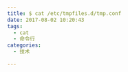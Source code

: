 ```yaml
---
title: $ cat /etc/tmpfiles.d/tmp.conf
date: 2017-08-02 10:20:43
tags:
  - cat
  - 命令行
categories:
  - 技术

---
```

